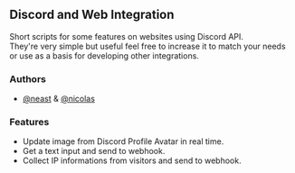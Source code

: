
## Discord and Web Integration

Short scripts for some features on websites using Discord API.<br>
They're very simple but useful feel free to increase it to match your needs or use as a basis for developing other integrations. 

### Authors

- [@neast](https://www.github.com/ghostneast) & [@nicolas](https://www.github.com/devnicoolas) 


### Features

- Update image from Discord Profile Avatar in real time.
- Get a text input and send to webhook.
- Collect IP informations from visitors and send to webhook.



